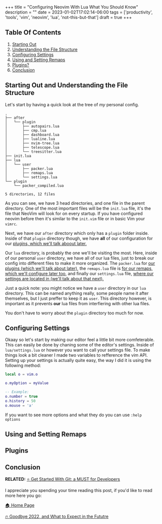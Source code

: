 +++
title = "Configuring Neovim With Lua What You Should Know"
description = ""
date = 2023-01-02T17:02:14-06:00
tags = ['productivity', 'tools', 'vim', 'neovim', 'lua', 'not-this-but-that']
draft = true
+++

## Table Of Contents
1. [Starting Out](#starting-out)
2. [Understanding the File Structure](#understanding-the-file-structure)
3. [Configuring Settings](#configuring-settings)
4. [Using and Setting Remaps](#using-and-setting-remaps)
5. [Plugins?](#plugins)
6. [Conclusion](#conclusion)

## Starting Out and Understanding the File Structure
Let's start by having a quick look at the tree of _my_ personal config.
```
.
├── after
│   └── plugin
│       ├── autopairs.lua
│       ├── cmp.lua
│       ├── dashboard.lua
│       ├── lualine.lua
│       ├── nvim-tree.lua
│       ├── telescope.lua
│       └── treesitter.lua
├── init.lua
├── lua
│   └── user
│       ├── packer.lua
│       ├── remaps.lua
│       └── settings.lua
└── plugin
    └── packer_compiled.lua

5 directories, 12 files
```
As you can see, we have 3 head directories, and one file in the parent directory. One of the most
important files will be the `init.lua` file, it's the file that NeoVim will look for on every
startup. If you have configured neovim before then it's similar to the `init.vim` file or in basic Vim your `vimrc`.

Next, we have our `after` directory which only has a `plugin` folder inside. Inside of that `plugin`
directory though, we have **all** of our configuration for our [plugins, which we'll talk aboout
later.](#plugins)

Our `lua` directory, is probably the one we'll be visiting the most. Here, inside of our personal
`user` directory, we have all of our lua files, just to break our config into different files to make it more organized.
The `packer.lua` for [our plugins (which we'll talk about later)](#plugins), the `remaps.lua` file is 
[for our remaps, which we'll configure later too](#using-and-setting-remaps), and finally our `settings.lua` file,
[where our settings are located in (we'll talk about that next).](#configuring-settings)

Just a quick note: you might notice we have a `user` directory in our `lua` directory. This can be
named anything really, some people name it after themselves, but I just preffer to keep it as
`user`. This directory however, is important as it prevents **our** lua files from interfiering with
other lua files.

You don't have to worry about the `plugin`  directory too much for now.

## Configuring Settings
Okaay so let's start by making our editor feel a little bit more comfeterable. This can easily be
done by chaning some of the editor's settings. Inside of `lua/settings.lua` or however you want to
call your settings file. To make things look a bit cleaner I made two variables to refference the
vim API. Setting up your settings is actually quite easy, the way I did it is using the following
method:

```lua
local o = vim.o

o.myOption = myValue

-- Example:
o.number = true
o.history = 50
o.mouse = 'a'
```

If you want to see more options and what they do you can use `:help options`

## Using and Setting Remaps

## Plugins

## Conclusion
**RELATED:** [⭐️ Get Started With Git: a MUST for Developers](https://the-net-blog.netlify.app/post/get-started-with-git/)

I appreciate you spending your time reading this post, if you'd like to read more here you go:

[🏠  Home Page](https://the-net-blog.netlify.app/)

[🔥 Goodbye 2022, and What to Expect in the Fututre](https://the-net-blog.netlify.app/post/goodbye-firebase-hello-supabase/)

